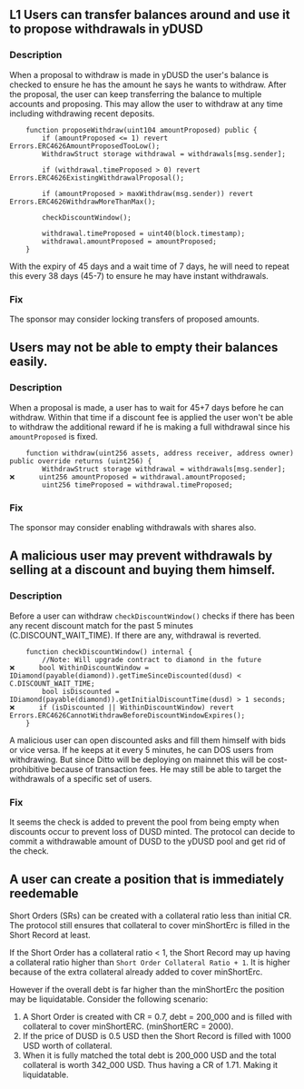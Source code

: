 ## L1 Users can transfer balances around and use it to propose withdrawals in yDUSD

### Description
When a proposal to withdraw is made in yDUSD the user's balance is checked to ensure he has the amount he says he wants to withdraw. After the proposal, the user can keep transferring the balance to multiple accounts and proposing. This may allow the user to withdraw at any time including withdrawing recent deposits.

```
    function proposeWithdraw(uint104 amountProposed) public {
        if (amountProposed <= 1) revert Errors.ERC4626AmountProposedTooLow();
        WithdrawStruct storage withdrawal = withdrawals[msg.sender];

        if (withdrawal.timeProposed > 0) revert Errors.ERC4626ExistingWithdrawalProposal();

        if (amountProposed > maxWithdraw(msg.sender)) revert Errors.ERC4626WithdrawMoreThanMax();

        checkDiscountWindow();

        withdrawal.timeProposed = uint40(block.timestamp);
        withdrawal.amountProposed = amountProposed;
    }
```

With the expiry of 45 days and a wait time of 7 days, he will need to repeat this every 38 days (45-7) to ensure he may have instant withdrawals.

### Fix
The sponsor may consider locking transfers of proposed amounts.

## Users may not be able to empty their balances easily.

### Description
When a proposal is made, a user has to wait for 45+7 days before he can withdraw. Within that time if a discount fee is applied the user won't be able to withdraw the additional reward if he is making a full withdrawal since his `amountProposed` is fixed.

```
    function withdraw(uint256 assets, address receiver, address owner) public override returns (uint256) {
        WithdrawStruct storage withdrawal = withdrawals[msg.sender];
❌      uint256 amountProposed = withdrawal.amountProposed;
        uint256 timeProposed = withdrawal.timeProposed;

```

### Fix
The sponsor may consider enabling withdrawals with shares also.

## A malicious user may prevent withdrawals by selling at a discount and buying them himself.

### Description

Before a user can withdraw `checkDiscountWindow()` checks if there has been any recent discount match for the past 5 minutes (C.DISCOUNT_WAIT_TIME). If there are any, withdrawal is reverted.

```
    function checkDiscountWindow() internal {
        //Note: Will upgrade contract to diamond in the future
❌      bool WithinDiscountWindow = IDiamond(payable(diamond)).getTimeSinceDiscounted(dusd) < C.DISCOUNT_WAIT_TIME;
        bool isDiscounted = IDiamond(payable(diamond)).getInitialDiscountTime(dusd) > 1 seconds;
❌      if (isDiscounted || WithinDiscountWindow) revert Errors.ERC4626CannotWithdrawBeforeDiscountWindowExpires();
    }
```

A malicious user can open discounted asks and fill them himself with bids or vice versa. If he keeps at it every 5 minutes, he can DOS users from withdrawing. But since Ditto will be deploying on mainnet this will be cost-prohibitive because of transaction fees. He may still be able to target the withdrawals of a specific set of users.

### Fix
It seems the check is added to prevent the pool from being empty when discounts occur to prevent loss of DUSD minted. The protocol can decide to commit a withdrawable amount of DUSD to the yDUSD pool and get rid of the check.

## A user can create a position that is immediately reedemable
Short Orders (SRs) can be created with a collateral ratio less than initial CR. The protocol still ensures that collateral to cover minShortErc is filled in the Short Record at least. 

If the Short Order has a collateral ratio < 1, the Short Record may up having a collateral ratio higher than `Short Order Collateral Ratio + 1`. It is higher because of the extra collateral already added to cover minShortErc.

However if the overall debt is far higher than the minShortErc the position may be liquidatable. Consider the following scenario:

1. A Short Order is created with CR = 0.7, debt = 200_000 and is filled with collateral to cover minShortERC. (minShortERC = 2000).
2. If the price of DUSD is 0.5 USD then the Short Record is filled with 1000 USD worth of collateral. 
3. When it is fully matched the total debt is 200_000 USD and the total collateral is worth 342_000 USD. Thus having a CR of 1.71. Making it liquidatable.

